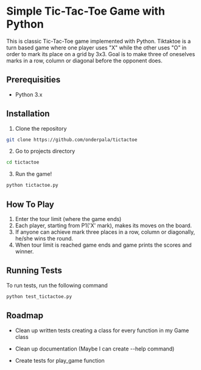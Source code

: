 
# Simple Tic-Tac-Toe Game with Python

This is classic Tic-Tac-Toe game implemented with Python. Tiktaktoe is a turn based game where one player uses "X" while the other uses "O" in order to mark its place on a grid by 3x3. Goal is to make three of oneselves marks in a row, column or diagonal before the opponent does.

## Prerequisities

- Python 3.x
## Installation

1. Clone the repository
```bash
git clone https://github.com/onderpala/tictactoe
```
2. Go to projects directory
```bash
cd tictactoe
```
3. Run the game!
```bash
python tictactoe.py
```
## How To Play

1. Enter the tour limit (where the game ends)
2. Each player, starting from P1('X' mark), makes its moves on the board.
3. If anyone can achieve mark three places in a row, column or diagonally, he/she wins the round.
4. When tour limit is reached game ends and game prints the scores and winner.
## Running Tests

To run tests, run the following command

```bash
python test_tictactoe.py
```


## Roadmap

- Clean up written tests creating a class for every function in my Game class

- Clean up documentation (Maybe I can create --help command)

- Create tests for play_game function